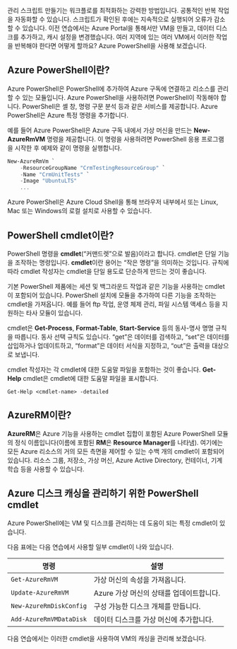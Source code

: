관리 스크립트 만들기는 워크플로를 최적화하는 강력한 방법입니다. 공통적인 반복 작업을 자동화할 수 있습니다. 스크립트가 확인된 후에는 지속적으로 실행되어 오류가 감소할 수 있습니다. 이전 연습에서는 Azure Portal을 통해서만 VM을 만들고, 데이터 디스크를 추가하고, 캐시 설정을 변경했습니다. 여러 지역에 있는 여러 VM에서 이러한 작업을 반복해야 한다면 어떻게 할까요? Azure PowerShell을 사용해 보겠습니다.

## <a name="what-is-azure-powershell"></a>Azure PowerShell이란?
Azure PowerShell은 PowerShell에 추가하여 Azure 구독에 연결하고 리소스를 관리할 수 있는 모듈입니다. Azure PowerShell을 사용하려면 PowerShell이 작동해야 합니다. PowerShell은 셸 창, 명령 구문 분석 등과 같은 서비스를 제공합니다. Azure PowerShell은 Azure 특정 명령을 추가합니다.

예를 들어 Azure PowerShell은 Azure 구독 내에서 가상 머신을 만드는 **New-AzureRmVM** 명령을 제공합니다. 이 명령을 사용하려면 PowerShell 응용 프로그램을 시작한 후 예제와 같이 명령을 실행합니다.

```powershell
New-AzureRmVm `
    -ResourceGroupName "CrmTestingResourceGroup" `
    -Name "CrmUnitTests" `
    -Image "UbuntuLTS"
    ...
```

Azure PowerShell은 Azure Cloud Shell을 통해 브라우저 내부에서 또는 Linux, Mac 또는 Windows의 로컬 설치로 사용할 수 있습니다.

## <a name="what-are-powershell-cmdlets"></a>PowerShell cmdlet이란?

PowerShell 명령을 **cmdlet**(“커맨드렛”으로 발음)이라고 합니다. cmdlet은 단일 기능을 조작하는 명령입니다. **cmdlet**이란 용어는 “작은 명령”을 의미하는 것입니다. 규칙에 따라 cmdlet 작성자는 cmdlet을 단일 용도로 단순하게 만드는 것이 좋습니다.

기본 PowerShell 제품에는 세션 및 백그라운드 작업과 같은 기능을 사용하는 cmdlet이 포함되어 있습니다. PowerShell 설치에 모듈을 추가하여 다른 기능을 조작하는 cmdlet을 가져옵니다. 예를 들어 ftp 작업, 운영 체제 관리, 파일 시스템 액세스 등을 지원하는 타사 모듈이 있습니다.

cmdlet은 **Get-Process**, **Format-Table**, **Start-Service** 등의 동사-명사 명명 규칙을 따릅니다. 동사 선택 규칙도 있습니다. “get”은 데이터를 검색하고, “set”은 데이터를 삽입하거나 업데이트하고, “format”은 데이터 서식을 지정하고, “out”은 출력을 대상으로 보냅니다.

cmdlet 작성자는 각 cmdlet에 대한 도움말 파일을 포함하는 것이 좋습니다. **Get-Help** cmdlet은 cmdlet에 대한 도움말 파일을 표시합니다.

```
Get-Help <cmdlet-name> -detailed
```
## <a name="what-is-azurerm"></a>AzureRM이란?

**AzureRM**은 Azure 기능을 사용하는 cmdlet 집합이 포함된 Azure PowerShell 모듈의 정식 이름입니다(이름에 포함된 **RM**은 **Resource Manager**를 나타냄). 여기에는 모든 Azure 리소스의 거의 모든 측면을 제어할 수 있는 수백 개의 cmdlet이 포함되어 있습니다. 리소스 그룹, 저장소, 가상 머신, Azure Active Directory, 컨테이너, 기계 학습 등을 사용할 수 있습니다.

## <a name="powershell-cmdlets-for-managing-azure-disk-caching"></a>Azure 디스크 캐싱을 관리하기 위한 PowerShell cmdlet

Azure PowerShell에는 VM 및 디스크를 관리하는 데 도움이 되는 특정 cmdlet이 있습니다. 

다음 표에는 다음 연습에서 사용할 일부 cmdlet이 나와 있습니다.

|명령  |설명  |
|---------|---------|
|`Get-AzureRmVM`     |  가상 머신의 속성을 가져옵니다.       |        $myVM
|`Update-AzureRmVM`     |  Azure 가상 머신의 상태를 업데이트합니다.       |        
|`New-AzureRmDiskConfig`     |  구성 가능한 디스크 개체를 만듭니다.       |        
|`Add-AzureRmVMDataDisk`     |  데이터 디스크를 가상 머신에 추가합니다.   |      


다음 연습에서는 이러한 cmdlet을 사용하여 VM의 캐싱을 관리해 보겠습니다.

